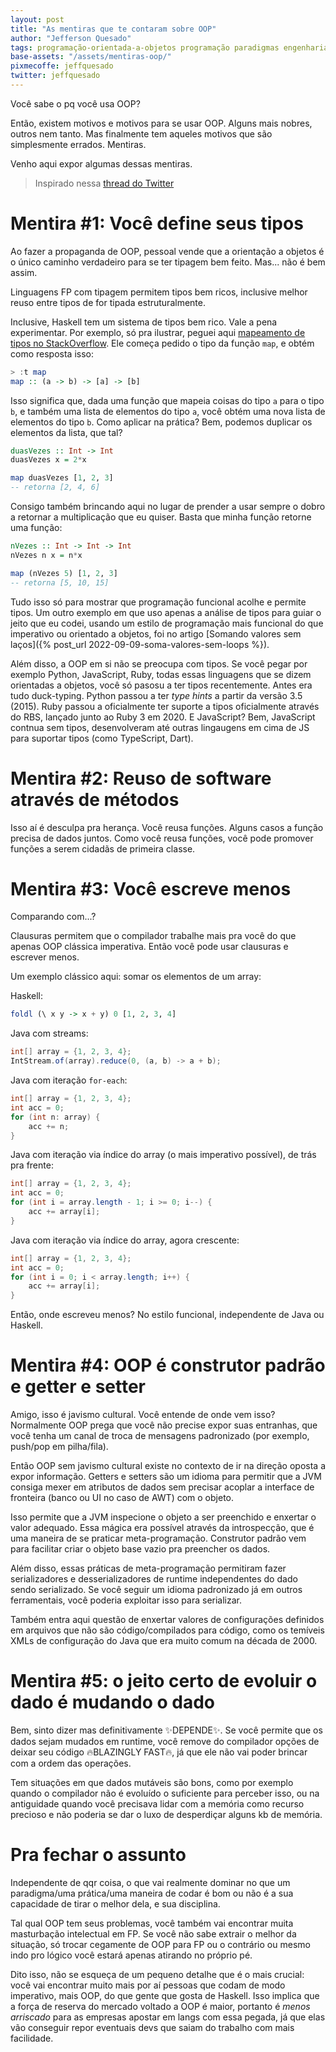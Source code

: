 ```yaml
---
layout: post
title: "As mentiras que te contaram sobre OOP"
author: "Jefferson Quesado"
tags: programação-orientada-a-objetos programação paradigmas engenharia-de-software haskell java
base-assets: "/assets/mentiras-oop/"
pixmecoffe: jeffquesado
twitter: jeffquesado
---
```


Você sabe o pq você usa OOP?

Então, existem motivos e motivos para se usar OOP. Alguns mais nobres, outros nem tanto.
Mas finalmente tem aqueles motivos que são simplesmente errados. Mentiras.

Venho aqui expor algumas dessas mentiras.

> Inspirado nessa [thread do Twitter](https://x.com/JeffQuesado/status/1825947635834118389)

# Mentira #1: Você define seus tipos

Ao fazer a propaganda de OOP, pessoal vende que a orientação a objetos é o
único caminho verdadeiro para se ter tipagem bem feito. Mas... não é bem assim.

Linguagens FP com tipagem permitem tipos bem ricos, inclusive melhor
reuso entre tipos de for tipada estruturalmente.

Inclusive, Haskell tem um sistema de tipos bem rico. Vale a pena experimentar.
Por exemplo, só pra ilustrar, peguei aqui
[mapeamento de tipos no StackOverflow](https://stackoverflow.com/q/22337214/4438007).
Ele começa pedido o tipo da função `map`, e obtém como resposta isso:

```haskell
> :t map
map :: (a -> b) -> [a] -> [b]
```

Isso significa que, dada uma função que mapeia coisas do tipo `a` para o tipo `b`,
e também uma lista de elementos do tipo `a`, você obtém uma nova lista de elementos
do tipo `b`. Como aplicar na prática? Bem, podemos duplicar os elementos da lista,
que tal?

```haskell
duasVezes :: Int -> Int
duasVezes x = 2*x

map duasVezes [1, 2, 3]
-- retorna [2, 4, 6]
```

Consigo também brincando aqui no lugar de prender a usar sempre o dobro a retornar
a multiplicação que eu quiser. Basta que minha função retorne uma função:

```haskell
nVezes :: Int -> Int -> Int
nVezes n x = n*x

map (nVezes 5) [1, 2, 3]
-- retorna [5, 10, 15]
```

Tudo isso só para mostrar que programação funcional acolhe e permite tipos.
Um outro exemplo em que uso apenas a análise de tipos para guiar o jeito
que eu codei, usando um estilo de programação mais funcional do que
imperativo ou orientado a objetos, foi no artigo [Somando valores sem laços]({% post_url 2022-09-09-soma-valores-sem-loops %}).

Além disso, a OOP em si não se preocupa com tipos. Se você pegar por exemplo Python,
JavaScript, Ruby, todas essas linguagens que se dizem orientadas a objetos, você
só pasosu a ter tipos recentemente. Antes era tudo duck-typing. Python passou a ter
_type hints_ a partir da versão 3.5 (2015). Ruby passou a oficialmente ter suporte
a tipos oficialmente através do RBS, lançado junto ao Ruby 3 em 2020.
E JavaScript? Bem, JavaScript contnua sem tipos, desenvolveram até outras lingaugens
em cima de JS para suportar tipos (como TypeScript, Dart).

# Mentira #2: Reuso de software através de métodos

Isso aí é desculpa pra herança. Você reusa funções. Alguns casos a função precisa de dados juntos.
Como você reusa funções, você pode promover funções a serem cidadãs de primeira classe.

# Mentira #3: Você escreve menos

Comparando com...?

Clausuras permitem que o compilador trabalhe mais pra você do que apenas OOP clássica imperativa.
Então você pode usar clausuras e escrever menos.

Um exemplo clássico aqui: somar os elementos de um array:

Haskell:
```haskell
foldl (\ x y -> x + y) 0 [1, 2, 3, 4]
```

Java com streams:
```java
int[] array = {1, 2, 3, 4};
IntStream.of(array).reduce(0, (a, b) -> a + b);
```

Java com iteração `for-each`:
```java
int[] array = {1, 2, 3, 4};
int acc = 0;
for (int n: array) {
    acc += n;
}
```

Java com iteração via índice do array (o mais imperativo possível), de trás pra frente:
```java
int[] array = {1, 2, 3, 4};
int acc = 0;
for (int i = array.length - 1; i >= 0; i--) {
    acc += array[i];
}
```

Java com iteração via índice do array, agora crescente:
```java
int[] array = {1, 2, 3, 4};
int acc = 0;
for (int i = 0; i < array.length; i++) {
    acc += array[i];
}
```

Então, onde escreveu menos? No estilo funcional, independente de Java ou Haskell.

# Mentira #4: OOP é construtor padrão e getter e setter

Amigo, isso é javismo cultural. Você entende de onde vem isso?
Normalmente OOP prega que você não precise expor suas entranhas,
que você tenha um canal de troca de mensagens padronizado
(por exemplo, push/pop em pilha/fila).

Então OOP sem javismo cultural existe no contexto de ir na direção
oposta a expor informação. Getters e setters são um idioma para permitir
que a JVM consiga mexer em atributos de dados sem precisar acoplar a
interface de fronteira (banco ou UI no caso de AWT) com o objeto.

Isso permite que a JVM inspecione o objeto a ser preenchido e enxertar
o valor adequado. Essa mágica era possível através da introspecção,
que é uma maneira de se praticar meta-programação. Construtor padrão
vem para facilitar criar o objeto base vazio pra preencher os dados.

Além disso, essas práticas de meta-programação permitiram fazer
serializadores e desserializadores de runtime independentes do dado
sendo serializado. Se você seguir um idioma padronizado já em outros
ferramentais, você poderia exploitar isso para serializar.

Também entra aqui questão de enxertar valores de configurações definidos
em arquivos que não são código/compilados para código, como os temíveis XMLs
de configuração do Java que era muito comum na década de 2000.

# Mentira #5: o jeito certo de evoluir o dado é mudando o dado

Bem, sinto dizer mas definitivamente ✨DEPENDE✨. Se você permite que os dados
sejam mudados em runtime, você remove do compilador opções de deixar seu código
🔥BLAZINGLY FAST🔥, já que ele não vai poder brincar com a ordem das operações.

Tem situações em que dados mutáveis são bons, como por exemplo quando o
compilador não é evoluído o suficiente para perceber isso, ou na antiguidade
quando você precisava lidar com a memória como recurso precioso e não poderia
se dar o luxo de desperdiçar alguns kb de memória.

# Pra fechar o assunto

Independente de qqr coisa, o que vai realmente dominar no que um
paradigma/uma prática/uma maneira de codar é bom ou não é a sua capacidade
de tirar o melhor dela, e sua disciplina.

Tal qual OOP tem seus problemas, você também vai encontrar muita masturbação
intelectual em FP. Se você não sabe extrair o melhor da situação, só trocar
cegamente de OOP para FP ou o contrário ou mesmo indo pro lógico você estará
apenas atirando no próprio pé.

Dito isso, não se esqueça de um pequeno detalhe que é o mais crucial: você
vai encontrar muito mais por aí pessoas que codam de modo imperativo, mais OOP,
do que gente que gosta de Haskell. Isso implica que a força de reserva do mercado
voltado a OOP é maior, portanto é _menos arriscado_ para as empresas apostar
em langs com essa pegada, já que elas vão conseguir repor eventuais devs que
saiam do trabalho com mais facilidade.
